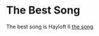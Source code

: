 # The Best Song
The best song is Hayloft II
[the song](https://youtu.be/v8ZAVruZ63M?si=0dvjwIp1YROPkczp)
